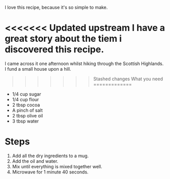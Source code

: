 I love this recipe, because it's so simple to make.

<<<<<<< Updated upstream
I have a great story about the tiem i discovered this recipe.
=======
I came across it one afternoon whilst hiking through the Scottish Highlands. I fund a small house upon a hill. 

>>>>>>> Stashed changes
What you need
=============

* 1/4 cup sugar
* 1/4 cup flour
* 2 tbsp cocoa
* A pinch of salt
* 2 tbsp olive oil
* 3 tbsp water

Steps
=====

1. Add all the dry ingredients to a mug.
2. Add the oil and water.
3. Mix until everything is mixed together well.
4. Microwave for 1 minute 40 seconds.

